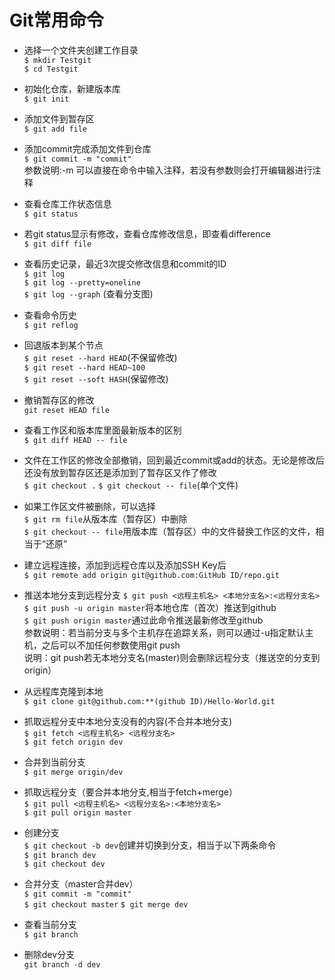 Git常用命令
=============

* 选择一个文件夹创建工作目录  
`$ mkdir Testgit`  
`$ cd Testgit`  

* 初始化仓库，新建版本库  
`$ git init`  

* 添加文件到暂存区  
`$ git add file`  

* 添加commit完成添加文件到仓库  
`$ git commit -m "commit"`  
 参数说明:-m 可以直接在命令中输入注释，若没有参数则会打开编辑器进行注释<br/>

* 查看仓库工作状态信息  
`$ git status`  

* 若git status显示有修改，查看仓库修改信息，即查看difference  
`$ git diff file`  

* 查看历史记录，最近3次提交修改信息和commit的ID  
`$ git log`  
`$ git log --pretty=oneline`  
`$ git log --graph` (查看分支图)

* 查看命令历史  
`$ git reflog`  

* 回退版本到某个节点  
`$ git reset --hard HEAD`(不保留修改)   
`$ git reset --hard HEAD~100`  
`$ git reset --soft HASH`(保留修改)  

* 撤销暂存区的修改  
`git reset HEAD file` 

* 查看工作区和版本库里面最新版本的区别  
`$ git diff HEAD -- file`  

* 文件在工作区的修改全部撤销，回到最近commit或add的状态。无论是修改后还没有放到暂存区还是添加到了暂存区又作了修改  
`$ git checkout .`
`$ git checkout -- file`(单个文件)   

* 如果工作区文件被删除，可以选择  
`$ git rm file`从版本库（暂存区）中删除  
`$ git checkout -- file`用版本库（暂存区）中的文件替换工作区的文件，相当于“还原”  

* 建立远程连接，添加到远程仓库以及添加SSH Key后  
`$ git remote add origin git@github.com:GitHub ID/repo.git`  

* 推送本地分支到远程分支
`$ git push <远程主机名> <本地分支名>:<远程分支名>`
`$ git push -u origin master`将本地仓库（首次）推送到github    
`$ git push origin master`通过此命令推送最新修改至github    
参数说明：若当前分支与多个主机存在追踪关系，则可以通过-u指定默认主机，之后可以不加任何参数使用git push<br/>
说明：git push若无本地分支名(master)则会删除远程分支（推送空的分支到origin）

* 从远程库克隆到本地    
`$ git clone git@github.com:**(github ID)/Hello-World.git`  

* 抓取远程分支中本地分支没有的内容(不合并本地分支)   
`$ git fetch <远程主机名> <远程分支名>`   
`$ git fetch origin dev`  

* 合并到当前分支  
`$ git merge origin/dev`

* 抓取远程分支（要合并本地分支,相当于fetch+merge）  
`$ git pull <远程主机名> <远程分支名>:<本地分支名>`  
`$ git pull origin master`

* 创建分支  
`$ git checkout -b dev`创建并切换到分支，相当于以下两条命令  
`$ git branch dev`  
`$ git checkout dev`  

* 合并分支（master合并dev）  
`$ git commit -m "commit"`  
`$ git checkout master`
`$ git merge dev`  

* 查看当前分支  
`$ git branch`  

* 删除dev分支  
`git branch -d dev`  

